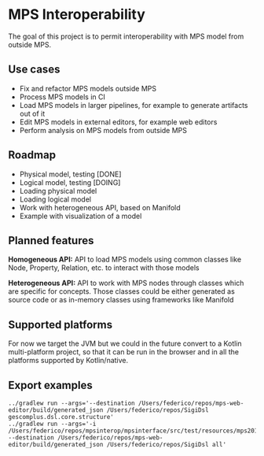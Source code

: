 # MPS Interoperability

The goal of this project is to permit interoperability with MPS model from outside MPS. 

## Use cases

* Fix and refactor MPS models outside MPS
* Process MPS models in CI
* Load MPS models in larger pipelines, for example to generate artifacts out of it
* Edit MPS models in external editors, for example web editors
* Perform analysis on MPS models from outside MPS

## Roadmap

* Physical model, testing [DONE]
* Logical model, testing [DOING]
* Loading physical model
* Loading logical model
* Work with heterogeneous API, based on Manifold
* Example with visualization of a model

## Planned features

**Homogeneous API:** API to load MPS models using common classes like Node, Property, Relation, etc. to interact with those models

**Heterogeneous API:** API to work with MPS nodes through classes which are specific for concepts. Those classes could be either generated as source code or as in-memory classes using frameworks like Manifold

## Supported platforms

For now we target the JVM but we could in the future convert to a Kotlin multi-platform project, so that it can be run in the browser and in all the platforms supported by Kotlin/native.

## Export examples

```shell script
../gradlew run --args='--destination /Users/federico/repos/mps-web-editor/build/generated_json /Users/federico/repos/SigiDsl gescomplus.dsl.core.structure'
../gradlew run --args='-i /Users/federico/repos/mpsinterop/mpsinterface/src/test/resources/mps2019_3_1  --destination /Users/federico/repos/mps-web-editor/build/generated_json /Users/federico/repos/SigiDsl all'
```